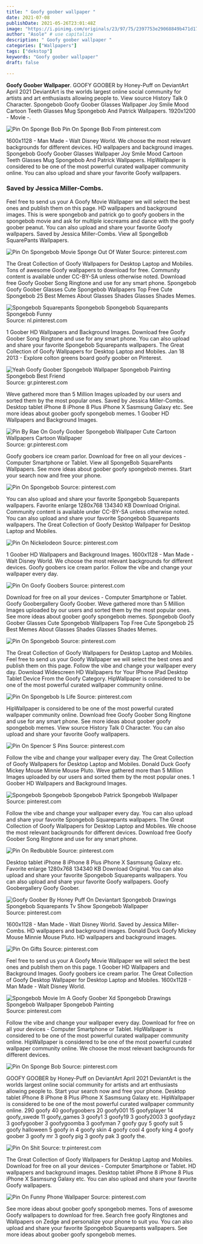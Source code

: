 ```yaml
---
title: " Goofy goober wallpaper "
date: 2021-07-08
publishDate: 2021-05-26T23:01:48Z
image: "https://i.pinimg.com/originals/23/97/75/2397753e29068849b471d172e124a017.jpg"
author: "Asole" # use capitalize
description: " Goofy goober wallpaper "
categories: ["Wallpapers"]
tags: ["dekstop"]
keywords: "Goofy goober wallpaper"
draft: false

---
```



**Goofy Goober Wallpaper**. GOOFY GOOBER by Honey-Puff on DeviantArt April 2021 DeviantArt is the worlds largest online social community for artists and art enthusiasts allowing people to. View source History Talk 0 Character. Spongebob Goofy Goober Glasses Wallpaper Joy Smile Mood Cartoon Teeth Glasses Mug Spongebob And Patrick Wallpapers. 1920x1200 - Movie -.

![Pin On Sponge Bob](https://i.pinimg.com/originals/fe/cf/45/fecf452cde810436e3391231741f9a3e.jpg "Pin On Sponge Bob")
Pin On Sponge Bob From pinterest.com


1600x1128 - Man Made - Walt Disney World. We choose the most relevant backgrounds for different devices. HD wallpapers and background images. Spongebob Goofy Goober Glasses Wallpaper Joy Smile Mood Cartoon Teeth Glasses Mug Spongebob And Patrick Wallpapers. HipWallpaper is considered to be one of the most powerful curated wallpaper community online. You can also upload and share your favorite Goofy wallpapers.

### Saved by Jessica Miller-Combs.

Feel free to send us your A Goofy Movie Wallpaper we will select the best ones and publish them on this page. HD wallpapers and background images. This is were spongebob and patrick go to goofy goobers in the spongebob movie and ask for multiple icecreams and dance with the goofy goober peanut. You can also upload and share your favorite Goofy wallpapers. Saved by Jessica Miller-Combs. View all SpongeBob SquarePants Wallpapers.


![Pin On Spongebob Movie Sponge Out Of Water](https://i.pinimg.com/originals/04/7b/7d/047b7d80c25b253eaf49f4d0b536f5d2.jpg "Pin On Spongebob Movie Sponge Out Of Water")
Source: pinterest.com

The Great Collection of Goofy Wallpapers for Desktop Laptop and Mobiles. Tons of awesome Goofy wallpapers to download for free. Community content is available under CC-BY-SA unless otherwise noted. Download free Goofy Goober Song Ringtone and use for any smart phone. Spongebob Goofy Goober Glasses Cute Spongebob Wallpapers Top Free Cute Spongebob 25 Best Memes About Glasses Shades Glasses Shades Memes.

![Spongebob Squarepants Spongebob Spongebob Squarepants Spongebob Funny](https://i.pinimg.com/originals/14/21/5e/14215e3b84af0fa180c7c123659829c8.jpg "Spongebob Squarepants Spongebob Spongebob Squarepants Spongebob Funny")
Source: nl.pinterest.com

1 Goober HD Wallpapers and Background Images. Download free Goofy Goober Song Ringtone and use for any smart phone. You can also upload and share your favorite Spongebob Squarepants wallpapers. The Great Collection of Goofy Wallpapers for Desktop Laptop and Mobiles. Jan 18 2013 - Explore colton greens board goofy goober on Pinterest.

![Yeah Goofy Goober Spongebob Wallpaper Spongebob Painting Spongebob Best Friend](https://i.pinimg.com/originals/18/fb/33/18fb3330706bf6e4c912c6a6db580bdc.jpg "Yeah Goofy Goober Spongebob Wallpaper Spongebob Painting Spongebob Best Friend")
Source: gr.pinterest.com

Weve gathered more than 5 Million Images uploaded by our users and sorted them by the most popular ones. Saved by Jessica Miller-Combs. Desktop tablet iPhone 8 iPhone 8 Plus iPhone X Sasmsung Galaxy etc. See more ideas about goober goofy spongebob memes. 1 Goober HD Wallpapers and Background Images.

![Pin By Rae On Goofy Goober Spongebob Wallpaper Cute Cartoon Wallpapers Cartoon Wallpaper](https://i.pinimg.com/originals/83/d6/27/83d62715d34de7d828a5866f8d3d3778.jpg "Pin By Rae On Goofy Goober Spongebob Wallpaper Cute Cartoon Wallpapers Cartoon Wallpaper")
Source: gr.pinterest.com

Goofy goobers ice cream parlor. Download for free on all your devices - Computer Smartphone or Tablet. View all SpongeBob SquarePants Wallpapers. See more ideas about goober goofy spongebob memes. Start your search now and free your phone.

![Pin On Spongebob](https://i.pinimg.com/originals/1f/ac/0a/1fac0adedce114797d5daee20ced2a2c.jpg "Pin On Spongebob")
Source: pinterest.com

You can also upload and share your favorite Spongebob Squarepants wallpapers. Favorite enlarge 1280x768 134340 KB Download Original. Community content is available under CC-BY-SA unless otherwise noted. You can also upload and share your favorite Spongebob Squarepants wallpapers. The Great Collection of Goofy Desktop Wallpaper for Desktop Laptop and Mobiles.

![Pin On Nickelodeon](https://i.pinimg.com/originals/32/81/a7/3281a7c6623e801fcdbe84899d398e2d.jpg "Pin On Nickelodeon")
Source: pinterest.com

1 Goober HD Wallpapers and Background Images. 1600x1128 - Man Made - Walt Disney World. We choose the most relevant backgrounds for different devices. Goofy goobers ice cream parlor. Follow the vibe and change your wallpaper every day.

![Pin On Goofy Goobers](https://i.pinimg.com/originals/6c/79/70/6c79703a529ccb16892ad713c3c22d12.jpg "Pin On Goofy Goobers")
Source: pinterest.com

Download for free on all your devices - Computer Smartphone or Tablet. Goofy Goobergallery Goofy Goober. Weve gathered more than 5 Million Images uploaded by our users and sorted them by the most popular ones. See more ideas about goober goofy spongebob memes. Spongebob Goofy Goober Glasses Cute Spongebob Wallpapers Top Free Cute Spongebob 25 Best Memes About Glasses Shades Glasses Shades Memes.

![Pin On Spongebob](https://i.pinimg.com/originals/f5/0c/2d/f50c2dbac83e5d6b7a34647dc8c94803.jpg "Pin On Spongebob")
Source: pinterest.com

The Great Collection of Goofy Wallpapers for Desktop Laptop and Mobiles. Feel free to send us your Goofy Wallpaper we will select the best ones and publish them on this page. Follow the vibe and change your wallpaper every day. Download Widescreen HD Wallpapers for Your IPhone IPad Desktop Tablet Device From the Goofy Category. HipWallpaper is considered to be one of the most powerful curated wallpaper community online.

![Pin On Spongebob Is Life](https://i.pinimg.com/originals/bd/b9/65/bdb96517a8589978d992b22744343366.jpg "Pin On Spongebob Is Life")
Source: pinterest.com

HipWallpaper is considered to be one of the most powerful curated wallpaper community online. Download free Goofy Goober Song Ringtone and use for any smart phone. See more ideas about goober goofy spongebob memes. View source History Talk 0 Character. You can also upload and share your favorite Goofy wallpapers.

![Pin On Spencer S Pins](https://i.pinimg.com/originals/1a/6a/d9/1a6ad9330f47d8d28fc567f72f8c0b5e.gif "Pin On Spencer S Pins")
Source: pinterest.com

Follow the vibe and change your wallpaper every day. The Great Collection of Goofy Wallpapers for Desktop Laptop and Mobiles. Donald Duck Goofy Mickey Mouse Minnie Mouse Pluto. Weve gathered more than 5 Million Images uploaded by our users and sorted them by the most popular ones. 1 Goober HD Wallpapers and Background Images.

![Spongebob Spongebob Spongebob Patrick Spongebob Wallpaper](https://i.pinimg.com/originals/c4/fe/ee/c4feee58f8a07f4cb9b3bd9b1d60fcaf.jpg "Spongebob Spongebob Spongebob Patrick Spongebob Wallpaper")
Source: pinterest.com

Follow the vibe and change your wallpaper every day. You can also upload and share your favorite Spongebob Squarepants wallpapers. The Great Collection of Goofy Wallpapers for Desktop Laptop and Mobiles. We choose the most relevant backgrounds for different devices. Download free Goofy Goober Song Ringtone and use for any smart phone.

![Pin On Redbubble](https://i.pinimg.com/originals/72/0f/f7/720ff7b4d0a2f76da1a44346a9f4fcad.png "Pin On Redbubble")
Source: pinterest.com

Desktop tablet iPhone 8 iPhone 8 Plus iPhone X Sasmsung Galaxy etc. Favorite enlarge 1280x768 134340 KB Download Original. You can also upload and share your favorite Spongebob Squarepants wallpapers. You can also upload and share your favorite Goofy wallpapers. Goofy Goobergallery Goofy Goober.

![Goofy Goober By Honey Puff On Deviantart Spongebob Drawings Spongebob Squarepants Tv Show Spongebob Wallpaper](https://i.pinimg.com/originals/73/82/63/7382637e59dc538de8cd4ee3d75c9d04.png "Goofy Goober By Honey Puff On Deviantart Spongebob Drawings Spongebob Squarepants Tv Show Spongebob Wallpaper")
Source: pinterest.com

1600x1128 - Man Made - Walt Disney World. Saved by Jessica Miller-Combs. HD wallpapers and background images. Donald Duck Goofy Mickey Mouse Minnie Mouse Pluto. HD wallpapers and background images.

![Pin On Gifts](https://i.pinimg.com/originals/ff/f9/1d/fff91dba435474a2452fc5c1faf3ed13.jpg "Pin On Gifts")
Source: pinterest.com

Feel free to send us your A Goofy Movie Wallpaper we will select the best ones and publish them on this page. 1 Goober HD Wallpapers and Background Images. Goofy goobers ice cream parlor. The Great Collection of Goofy Desktop Wallpaper for Desktop Laptop and Mobiles. 1600x1128 - Man Made - Walt Disney World.

![Spongebob Movie Im A Goofy Goober Xd Spongebob Drawings Spongebob Wallpaper Spongebob Painting](https://i.pinimg.com/originals/0e/de/d9/0eded937cded6577631138fd0c9ed318.jpg "Spongebob Movie Im A Goofy Goober Xd Spongebob Drawings Spongebob Wallpaper Spongebob Painting")
Source: pinterest.com

Follow the vibe and change your wallpaper every day. Download for free on all your devices - Computer Smartphone or Tablet. HipWallpaper is considered to be one of the most powerful curated wallpaper community online. HipWallpaper is considered to be one of the most powerful curated wallpaper community online. We choose the most relevant backgrounds for different devices.

![Pin On Sponge Bob](https://i.pinimg.com/originals/fe/cf/45/fecf452cde810436e3391231741f9a3e.jpg "Pin On Sponge Bob")
Source: pinterest.com

GOOFY GOOBER by Honey-Puff on DeviantArt April 2021 DeviantArt is the worlds largest online social community for artists and art enthusiasts allowing people to. Start your search now and free your phone. Desktop tablet iPhone 8 iPhone 8 Plus iPhone X Sasmsung Galaxy etc. HipWallpaper is considered to be one of the most powerful curated wallpaper community online. 290 goofy 40 goofygoobers 20 goofy001 15 goofyplayer 14 goofy_swede 11 goofy_games 3 goofy1 3 goofy19 3 goofy2003 3 goofydayz 3 goofygoober 3 goofygoomba 3 goofyman 7 goofy guy 5 goofy suit 5 goofy halloween 5 goofy in 4 goofy skin 4 goofy cool 4 goofy king 4 goofy goober 3 goofy mr 3 goofy pig 3 goofy pak 3 goofy the.

![Pin On Shit](https://i.pinimg.com/originals/d3/29/18/d329187538d10e4fffba1c7ed6efef95.jpg "Pin On Shit")
Source: tr.pinterest.com

The Great Collection of Goofy Wallpapers for Desktop Laptop and Mobiles. Download for free on all your devices - Computer Smartphone or Tablet. HD wallpapers and background images. Desktop tablet iPhone 8 iPhone 8 Plus iPhone X Sasmsung Galaxy etc. You can also upload and share your favorite Goofy wallpapers.

![Pin On Funny Phone Wallpaper](https://i.pinimg.com/originals/23/97/75/2397753e29068849b471d172e124a017.jpg "Pin On Funny Phone Wallpaper")
Source: pinterest.com

See more ideas about goober goofy spongebob memes. Tons of awesome Goofy wallpapers to download for free. Search free goofy Ringtones and Wallpapers on Zedge and personalize your phone to suit you. You can also upload and share your favorite Spongebob Squarepants wallpapers. See more ideas about goober goofy spongebob memes.

